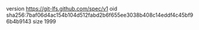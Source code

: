 version https://git-lfs.github.com/spec/v1
oid sha256:7baf06d4ac154b104d512fabd2b6f655ee3038b408c14eddf4c45bf96b4b9143
size 1999
